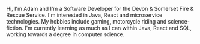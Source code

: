 Hi, I'm Adam and I'm a Software Developer for the Devon & Somerset Fire & Rescue Service.
I'm interested in Java, React and microservice technologies. My hobbies include gaming, motorcycle riding and science-fiction.
I'm currently learning as much as I can within Java, React and SQL, working towards a degree in computer science.
